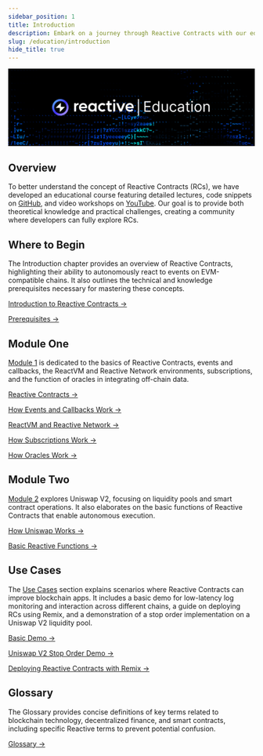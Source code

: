 ```yaml
---
sidebar_position: 1
title: Introduction
description: Embark on a journey through Reactive Contracts with our educational program. Dive into lectures, GitHub code, and video demos for a hands-on learning experience.
slug: /education/introduction
hide_title: true
---
```


![Reactive Network Education Image](../img/reactive-education.jpg)

## Overview

To better understand the concept of Reactive Contracts (RCs), we have developed an educational course featuring detailed lectures, code snippets on [GitHub](https://github.com/Reactive-Network/reactive-smart-contract-demos/tree/main/src/demos), and video workshops on [YouTube](https://www.youtube.com/@0xReactive/streams). Our goal is to provide both theoretical knowledge and practical challenges, creating a community where developers can fully explore RCs.

## Where to Begin 

The Introduction chapter provides an overview of Reactive Contracts, highlighting their ability to autonomously react to events on EVM-compatible chains. It also outlines the technical and knowledge prerequisites necessary for mastering these concepts.

[Introduction to Reactive Contracts →](./reactive-contracts.md)

[Prerequisites →](./prerequisites.md)

## Module One

[Module 1](../module-1/index.md) is dedicated to the basics of Reactive Contracts, events and callbacks, the ReactVM and Reactive Network environments, subscriptions, and the function of oracles in integrating off-chain data.

[Reactive Contracts →](../module-1/reactive-contracts.md)

[How Events and Callbacks Work →](../module-1/how-events-work.md)

[ReactVM and Reactive Network →](../module-1/react-vm.md)

[How Subscriptions Work →](../module-1/subscriptions.md)

[How Oracles Work →](../module-1/how-oracles-work.md)

## Module Two

[Module 2](../module-2/index.md) explores Uniswap V2, focusing on liquidity pools and smart contract operations. It also elaborates on the basic functions of Reactive Contracts that enable autonomous execution.

[How Uniswap Works →](../module-2/how-uniswap-works.md)

[Basic Reactive Functions →](../module-2/basic-reactive-functions.md)

## Use Cases

The [Use Cases](../use-cases/index.md) section explains scenarios where Reactive Contracts can improve blockchain apps. It includes a basic demo for low-latency log monitoring and interaction across different chains, a guide on deploying RCs using Remix, and a demonstration of a stop order implementation on a Uniswap V2 liquidity pool.

[Basic Demo →](../use-cases/use-case-1.md)

[Uniswap V2 Stop Order Demo →](../use-cases/use-case-3.md)

[Deploying Reactive Contracts with Remix →](../use-cases/remix-ide-demo.mdx)

## Glossary

The Glossary provides concise definitions of key terms related to blockchain technology, decentralized finance, and smart contracts, including specific Reactive terms to prevent potential confusion.

[Glossary →](../glossary.md)